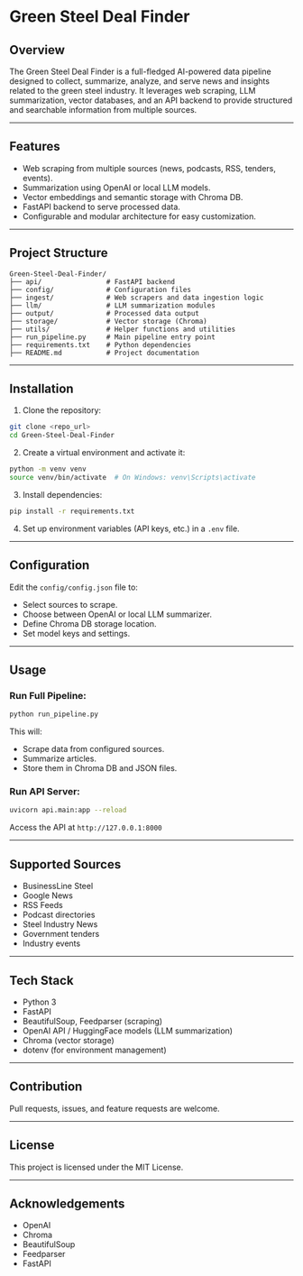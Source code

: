 # Green Steel Deal Finder

## Overview

The Green Steel Deal Finder is a full-fledged AI-powered data pipeline designed to collect, summarize, analyze, and serve news and insights related to the green steel industry. It leverages web scraping, LLM summarization, vector databases, and an API backend to provide structured and searchable information from multiple sources.

---

## Features

* Web scraping from multiple sources (news, podcasts, RSS, tenders, events).
* Summarization using OpenAI or local LLM models.
* Vector embeddings and semantic storage with Chroma DB.
* FastAPI backend to serve processed data.
* Configurable and modular architecture for easy customization.

---

## Project Structure

```
Green-Steel-Deal-Finder/
├── api/                # FastAPI backend
├── config/             # Configuration files
├── ingest/             # Web scrapers and data ingestion logic
├── llm/                # LLM summarization modules
├── output/             # Processed data output
├── storage/            # Vector storage (Chroma)
├── utils/              # Helper functions and utilities
├── run_pipeline.py     # Main pipeline entry point
├── requirements.txt    # Python dependencies
├── README.md           # Project documentation
```

---

## Installation

1. Clone the repository:

```bash
git clone <repo_url>
cd Green-Steel-Deal-Finder
```

2. Create a virtual environment and activate it:

```bash
python -m venv venv
source venv/bin/activate  # On Windows: venv\Scripts\activate
```

3. Install dependencies:

```bash
pip install -r requirements.txt
```

4. Set up environment variables (API keys, etc.) in a `.env` file.

---

## Configuration

Edit the `config/config.json` file to:

* Select sources to scrape.
* Choose between OpenAI or local LLM summarizer.
* Define Chroma DB storage location.
* Set model keys and settings.

---

## Usage

### Run Full Pipeline:

```bash
python run_pipeline.py
```

This will:

* Scrape data from configured sources.
* Summarize articles.
* Store them in Chroma DB and JSON files.

### Run API Server:

```bash
uvicorn api.main:app --reload
```

Access the API at `http://127.0.0.1:8000`

---

## Supported Sources

* BusinessLine Steel
* Google News
* RSS Feeds
* Podcast directories
* Steel Industry News
* Government tenders
* Industry events

---

## Tech Stack

* Python 3
* FastAPI
* BeautifulSoup, Feedparser (scraping)
* OpenAI API / HuggingFace models (LLM summarization)
* Chroma (vector storage)
* dotenv (for environment management)

---

## Contribution

Pull requests, issues, and feature requests are welcome.

---

## License

This project is licensed under the MIT License.

---

## Acknowledgements

* OpenAI
* Chroma
* BeautifulSoup
* Feedparser
* FastAPI
